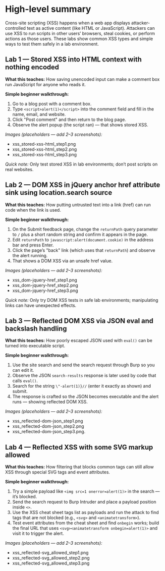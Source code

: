 # High-level summary

Cross-site scripting (XSS) happens when a web app displays attacker-controlled text as active content (like HTML or JavaScript). Attackers can use XSS to run scripts in other users’ browsers, steal cookies, or perform actions as those users. These labs show common XSS types and simple ways to test them safely in a lab environment.

## Lab 1 — Stored XSS into HTML context with nothing encoded

**What this teaches:** How saving unencoded input can make a comment box run JavaScript for anyone who reads it.

**Simple beginner walkthrough:**

1. Go to a blog post with a comment box.
2. Type `<script>alert(1)</script>` into the comment field and fill in the name, email, and website.
3. Click "Post comment" and then return to the blog page.
4. Observe the alert popup (the script ran) — that shows stored XSS.

*Images (placeholders — add 2–3 screenshots):*

* xss_stored-xss-html_step1.png
* xss_stored-xss-html_step2.png
* xss_stored-xss-html_step3.png

*Quick note:* Only test stored XSS in lab environments; don’t post scripts on real websites.

## Lab 2 — DOM XSS in jQuery anchor href attribute sink using location.search source

**What this teaches:** How putting untrusted text into a link (href) can run code when the link is used.

**Simple beginner walkthrough:**

1. On the Submit feedback page, change the `returnPath` query parameter to `/` plus a short random string and confirm it appears in the page.
2. Edit `returnPath` to `javascript:alert(document.cookie)` in the address bar and press Enter.
3. Click the page’s "back" link (which uses that `returnPath`) and observe the alert running.
4. That shows a DOM XSS via an unsafe href value.

*Images (placeholders — add 2–3 screenshots):*

* xss_dom-jquery-href_step1.png
* xss_dom-jquery-href_step2.png
* xss_dom-jquery-href_step3.png

*Quick note:* Only try DOM XSS tests in safe lab environments; manipulating links can have unexpected effects.

## Lab 3 — Reflected DOM XSS via JSON eval and backslash handling

**What this teaches:** How poorly escaped JSON used with `eval()` can be turned into executable script.

**Simple beginner walkthrough:**

1. Use the site search and send the search request through Burp so you can edit it.
2. Observe the JSON `search-results` response is later used by code that calls `eval()`.
3. Search for the string `\"-alert(1)}//` (enter it exactly as shown) and submit.
4. The response is crafted so the JSON becomes executable and the alert runs — showing reflected DOM XSS.

*Images (placeholders — add 2–3 screenshots):*

* xss_reflected-dom-json_step1.png
* xss_reflected-dom-json_step2.png
* xss_reflected-dom-json_step3.png.

## Lab 4 — Reflected XSS with some SVG markup allowed

**What this teaches:** How filtering that blocks common tags can still allow XSS through special SVG tags and event attributes.

**Simple beginner walkthrough:**

1. Try a simple payload like `<img src=1 onerror=alert(1)>` in the search — it’s blocked.
2. Send the search request to Burp Intruder and place a payload position inside `<>`.
3. Use the XSS cheat sheet tags list as payloads and run the attack to find tags that are not blocked (e.g., `<svg>` and `<animatetransform>`).
4. Test event attributes from the cheat sheet and find `onbegin` works; build the final URL that uses `<svg><animatetransform onbegin=alert(1)>` and visit it to trigger the alert.

*Images (placeholders — add 2–3 screenshots):*

* xss_reflected-svg_allowed_step1.png
* xss_reflected-svg_allowed_step2.png
* xss_reflected-svg_allowed_step3.png

